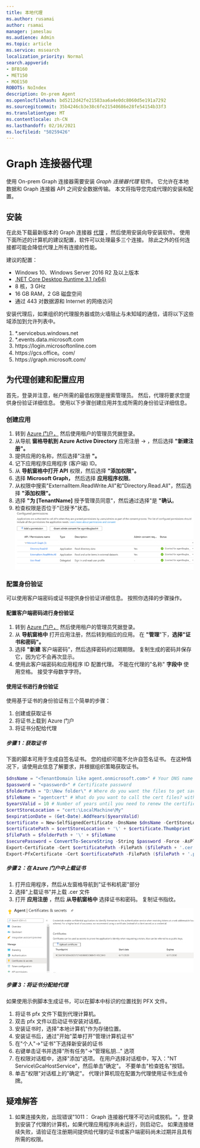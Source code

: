 ```yaml
---
title: 本地代理
ms.author: rusamai
author: rsamai
manager: jameslau
ms.audience: Admin
ms.topic: article
ms.service: mssearch
localization_priority: Normal
search.appverid:
- BFB160
- MET150
- MOE150
ROBOTS: NoIndex
description: On-prem Agent
ms.openlocfilehash: bd5212d42fe21583aa6a4e0dc8060d5e191a7292
ms.sourcegitcommit: 35b4246cb3e38c6fe21540686e28fe54154b33f3
ms.translationtype: MT
ms.contentlocale: zh-CN
ms.lasthandoff: 02/16/2021
ms.locfileid: "50259426"
---
```

# <a name="graph-connector-agent"></a>Graph 连接器代理

使用 On-prem Graph 连接器需要安装 *Graph 连接器代理* 软件。 它允许在本地数据和 Graph 连接器 API 之间安全数据传输。 本文将指导您完成代理的安装和配置。

## <a name="installation"></a>安装

在此处下载最新版本的 Graph 连接器 [代理](https://aka.ms/gcadownload) ，然后使用安装向导安装软件。 使用下面所述的计算机的建议配置，软件可以处理最多三个连接。 除此之外的任何连接都可能会降低代理上所有连接的性能。

建议的配置：

* Windows 10、Windows Server 2016 R2 及以上版本
* [.NET Core Desktop Runtime 3.1 (x64) ](https://dotnet.microsoft.com/download/dotnet-core/3.1)
* 8 核，3 GHz
* 16 GB RAM，2 GB 磁盘空间
* 通过 443 对数据源和 Internet 的网络访问

安装代理后，如果组织的代理服务器或防火墙阻止与未知域的通信，请将以下这些域添加到允许列表中。

1. *.servicebus.windows.net
2. *.events.data.microsoft.com
3. https://<span>login.microsoftonline.</span>com
4. https://<span>gcs.office。</span>com/
5. https://<span>graph.microsoft.</span>com/


## <a name="create-and-configure-an-app-for-the-agent"></a>为代理创建和配置应用  

首先，登录并注意，帐户所需的最低权限是搜索管理员。 然后，代理将要求您提供身份验证详细信息。 使用以下步骤创建应用并生成所需的身份验证详细信息。

### <a name="create-an-app"></a>创建应用

1. 转到 [Azure 门户，](https://portal.azure.com) 然后使用租户的管理员凭据登录。
2. 从导航 **窗格导航到 Azure Active Directory** 应用注册  ->  ，然后选择 **"新建注册"。**
3. 提供应用的名称，然后选择"注册 **"。**
4. 记下应用程序应用程序 (客户端) ID。
5. 从 **导航窗格中打开 API** 权限，然后选择 **"添加权限"。**
6. 选择 **Microsoft Graph，** 然后选择 **应用程序权限**。
7. 从权限中搜索"ExternalItem.ReadWrite.All"和"Directory.Read.All"，然后选择 **"添加权限"。**
8. 选择 **"为 [TenantName]** 授予管理员同意"，然后通过选择"是 **"确认**。
9. 检查权限是否位于"已授予"状态。
     ![右侧列显示为绿色授予的权限。](media/onprem-agent/granted-state.png)

### <a name="configure-authentication"></a>配置身份验证

可以使用客户端密码或证书提供身份验证详细信息。 按照你选择的步骤操作。

#### <a name="configuring-the-client-secret-for-authentication"></a>配置客户端密码进行身份验证

1. 转到 [Azure 门户，](https://portal.azure.com) 然后使用租户的管理员凭据登录。
2. 从 **导航窗格中** 打开应用注册，然后转到相应的应用。 在 **"管理**"下，**选择"证书和密码"。**
3. 选择 **"新建** 客户端密码"，然后选择密码的过期期限。 复制生成的密码并保存它，因为它不会再次显示。
4. 使用此客户端密码和应用程序 ID 配置代理。 不能在代理的"名称" **字段中** 使用空格。 接受字母数字字符。

#### <a name="using-a-certificate-for-authentication"></a>使用证书进行身份验证

使用基于证书的身份验证有三个简单的步骤：

1. 创建或获取证书
1. 将证书上载到 Azure 门户
1. 将证书分配给代理

##### <a name="step-1-get-a-certificate"></a>步骤 1：获取证书

下面的脚本可用于生成自签名证书。 您的组织可能不允许自签名证书。 在这种情况下，请使用此信息了解要求，并根据组织策略获取证书。

```Powershell
$dnsName = "<TenantDomain like agent.onmicrosoft.com>" # Your DNS name
$password = "<password>" # Certificate password
$folderPath = "D:\New folder\" # Where do you want the files to get saved to? The folder needs to exist.
$fileName = "agentcert" # What do you want to call the cert files? without the file extension
$yearsValid = 10 # Number of years until you need to renew the certificate
$certStoreLocation = "cert:\LocalMachine\My"
$expirationDate = (Get-Date).AddYears($yearsValid)
$certificate = New-SelfSignedCertificate -DnsName $dnsName -CertStoreLocation $certStoreLocation -NotAfter $expirationDate -KeyExportPolicy Exportable -KeySpec Signature
$certificatePath = $certStoreLocation + '\' + $certificate.Thumbprint
$filePath = $folderPath + '\' + $fileName
$securePassword = ConvertTo-SecureString -String $password -Force -AsPlainText
Export-Certificate -Cert $certificatePath -FilePath ($filePath + '.cer')
Export-PfxCertificate -Cert $certificatePath -FilePath ($filePath + '.pfx') -Password $securePassword
```

##### <a name="step-2-upload-the-certificate-in-the-azure-portal"></a>步骤 2：在 Azure 门户中上载证书

1. 打开应用程序，然后从左窗格导航到"证书和机密"部分
1. 选择"上载证书"并上载 .cer 文件
1. 打开 **应用注册** ，然后 **从导航窗格中** 选择证书和密码。 复制证书指纹。

![在左窗格中选择证书和密码时指纹证书列表](media/onprem-agent/certificates.png)

##### <a name="step-3-assign-the-certificate-to-the-agent"></a>步骤 3：将证书分配给代理

如果使用示例脚本生成证书，可以在脚本中标识的位置找到 PFX 文件。

1. 将证书 pfx 文件下载到代理计算机。
1. 双击 pfx 文件以启动证书安装对话框。
1. 安装证书时，选择"本地计算机"作为存储位置。
1. 安装证书后，通过"开始"菜单打开"管理计算机证书"
1. 在"个人"->"证书"下选择新安装的证书
1. 右键单击证书并选择"所有任务"->"管理私钥..." 选项
1. 在权限对话框中，选择"添加"选项。 在用户选择对话框中，写入："NT Service\GcaHostService"，然后单击"确定"。 不要单击"检查姓名"按钮。
1. 单击"权限"对话框上的"确定"。 代理计算机现在配置为代理使用证书生成令牌。

## <a name="troubleshooting"></a>疑难解答
1. 如果连接失败，出现错误"1011： Graph 连接器代理不可访问或脱机。"，登录到安装了代理的计算机，如果代理应用程序尚未运行，则启动它。 如果连接继续失败，请验证在注册期间提供给代理的证书或客户端密码尚未过期并且具有所需的权限。
